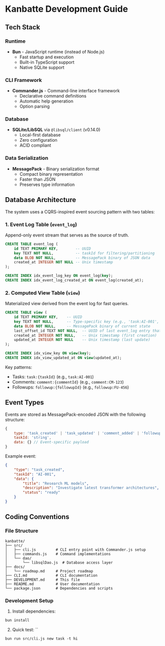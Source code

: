 # Kanbatte Development Guide

## Tech Stack

### Runtime
- **Bun** - JavaScript runtime (instead of Node.js)
  - Fast startup and execution
  - Built-in TypeScript support
  - Native SQLite support

### CLI Framework
- **Commander.js** - Command-line interface framework
  - Declarative command definitions
  - Automatic help generation
  - Option parsing

### Database
- **SQLite/LibSQL** via `@libsql/client` (v0.14.0)
  - Local-first database
  - Zero configuration
  - ACID compliant

### Data Serialization
- **MessagePack** - Binary serialization format
  - Compact binary representation
  - Faster than JSON
  - Preserves type information

## Database Architecture

The system uses a CQRS-inspired event sourcing pattern with two tables:

### 1. Event Log Table (`event_log`)
Append-only event stream that serves as the source of truth.

```sql
CREATE TABLE event_log (
    id TEXT PRIMARY KEY,        -- UUID
    key TEXT NOT NULL,          -- taskId for filtering/partitioning
    data BLOB NOT NULL,         -- MessagePack binary of JSON data
    created_at INTEGER NOT NULL -- Unix timestamp
);

CREATE INDEX idx_event_log_key ON event_log(key);
CREATE INDEX idx_event_log_created_at ON event_log(created_at);
```

### 2. Computed View Table (`view`)
Materialized view derived from the event log for fast queries.

```sql
CREATE TABLE view (
    id TEXT PRIMARY KEY,    -- UUID
    key TEXT NOT NULL,      -- Type-specific key (e.g., 'task:AI-001', 'comment:CM-123')
    data BLOB NOT NULL,     -- MessagePack binary of current state
    last_offset_id TEXT NOT NULL,  -- UUID of last event_log entry that modified this view
    created_at INTEGER NOT NULL,   -- Unix timestamp (first creation)
    updated_at INTEGER NOT NULL    -- Unix timestamp (last update)
);

CREATE INDEX idx_view_key ON view(key);
CREATE INDEX idx_view_updated_at ON view(updated_at);
```

Key patterns:
- Tasks: `task:{taskId}` (e.g., `task:AI-001`)
- Comments: `comment:{commentId}` (e.g., `comment:CM-123`)
- Followups: `followup:{followupId}` (e.g., `followup:FU-456`)

## Event Types

Events are stored as MessagePack-encoded JSON with the following structure:

```javascript
{
    type: 'task_created' | 'task_updated' | 'comment_added' | 'followup_added' | 'followup_updated',
    taskId: 'string',
    data: {} // Event-specific payload
}
```

Example event:
```json
{
    "type": "task_created",
    "taskId": "AI-001",
    "data": {
        "title": "Research ML models",
        "description": "Investigate latest transformer architectures",
        "status": "ready"
    }
}
```

## Coding Conventions

### File Structure
```
kanbatte/
├── src/
│   ├── cli.js         # CLI entry point with Commander.js setup
│   ├── commands.js    # Command implementations
│   └── dao/
│       └── libsqlDao.js  # Database access layer
├── docs/
│   └── roadmap.md     # Project roadmap
├── CLI.md             # CLI documentation
├── DEVELOPMENT.md     # This file
├── README.md          # User documentation
└── package.json       # Dependencies and scripts
```

### Development Setup

1. Install dependencies:
```bash
bun install
```

2. Quick test: ``
```
bun run src/cli.js new task -t hi
```
